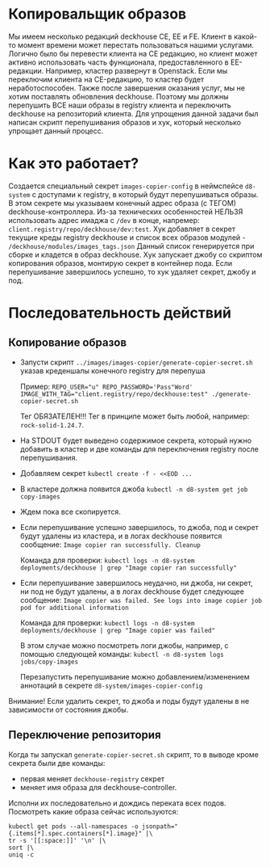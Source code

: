 # Копировальщик образов

Мы имеем несколько редакций deckhouse CE, EE и FE.
Клиент в какой-то момент времени может перестать пользоваться нашими услугами.
Логично было бы перевести клиента на CE редакцию, 
но клиент может активно использовать часть функционала, предоставленного в EE-редакции. 
Например, кластер развернут в Openstack. Если мы переключим клиента на CE-редакцию,
то кластер будет неработоспособен. Также после завершения оказания услуг, мы не хотим 
поставлять обновления deckhouse. Поэтому мы должны перепушить ВСЕ наши образы в registry клиента
и переключить deckhouse на репозиторий клиента.
Для упрощения данной задачи был написан скрипт перепушивания образов и хук, который несколько упрощает данный процесс.

# Как это работает?

Создается специальный секрет `images-copier-config` в неймспейсе `d8-system` 
c доступами к registry, в который будут перепушиваться образы.
В этом секрете мы указываем конечный адрес образа (с ТЕГОМ) deckhouse-контроллера.
Из-за технических особенностей НЕЛЬЗЯ использовать адрес имаджа с `/dev` в конце,
напремер: `client.registry/repo/deckhouse/dev:test`.
Хук добавляет в секрет текущие креды registry deckhouse и список всех образов модулей - `/deckhouse/modules/images_tags.json` 
Данный список генерируется при сборке и кладется в образ deckhouse.
Хук запускает джобу со скриптом копирования образов, монтирую секрет в контейнер пода. 
Если перепушивание завершилось успешно, то хук удаляет секрет, джобу и под.

# Последовательность действий

## Копирование образов 

- Запусти скрипт `../images/images-copier/generate-copier-secret.sh` указав креденшалы конечного registry для перепуша
  
  Пример: 
  `REPO_USER="u" REPO_PASSWORD='Pass"Word' IMAGE_WITH_TAG="client.registry/repo/deckhouse:test" ./generate-copier-secret.sh`

  Тег ОБЯЗАТЕЛЕН!!! Тег в принципе может быть любой, например: `rock-solid-1.24.7`. 
- На STDOUT будет выведено содержимое секрета, который нужно добавить в кластер и 
  две команды для переключения registry после перепушивания.
- Добавляем секрет `kubectl create -f - <<EOD ...`
- В кластере должна появится джоба `kubectl -n d8-system get job copy-images`
- Ждем пока все скопируется.
- Если перепушивание успешно завершилось, то джоба, под и секрет будут удалены из кластера, и в логах deckhouse появится сообщение:
  `Image copier ran successfully. Cleanup`

  Команда для проверки: `kubectl logs -n d8-system deployments/deckhouse | grep "Image copier ran successfully"`
- Если перепушивание завершилось неудачно, ни джоба, ни секрет, ни под не будут удалены, а в логах deckhouse будет следующее сообщение:
  `Image copier was failed. See logs into image copier job pod for additional information`

  Команда для проверки: `kubectl logs -n d8-system deployments/deckhouse | grep "Image copier was failed"`
  
  В этом случае можно посмотреть логи джобы, например, с помощью следующей команды:
  `kubectl -n d8-system logs jobs/copy-images`

  Перезапустить перепушивание можно добавлением/изменением аннотаций в секрете `d8-system/images-copier-config`

Внимание! Если удалить секрет, то джоба и поды будут удалены в не зависимости от состояния джобы.

## Переключение репозитория
Когда ты запускал `generate-copier-secret.sh` скрипт, то в выводе кроме секрета были две команды:
- первая меняет `deckhouse-registry` секрет
- меняет имя образа для deckhouse-controller.

Исполни их последовательно и дождись переката всех подов. 
Посмотреть какие образа сейчас используются:

```
kubectl get pods --all-namespaces -o jsonpath="{.items[*].spec.containers[*].image}" |\
tr -s '[[:space:]]' '\n' |\
sort |\
uniq -c
```
